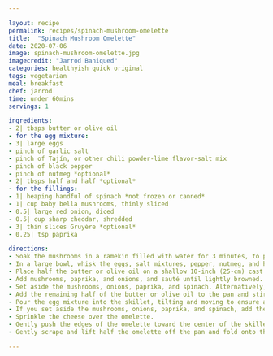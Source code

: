 ```yaml
---

layout: recipe 
permalink: recipes/spinach-mushroom-omelette
title:  "Spinach Mushroom Omelette"
date: 2020-07-06 
image: spinach-mushroom-omelette.jpg 
imagecredit: "Jarrod Baniqued"
categories: healthyish quick original
tags: vegetarian
meal: breakfast
chef: jarrod
time: under 60mins
servings: 1 

ingredients:
- 2| tbsps butter or olive oil
- for the egg mixture:
- 3| large eggs
- pinch of garlic salt
- pinch of Tajín, or other chili powder-lime flavor-salt mix
- pinch of black pepper
- pinch of nutmeg *optional*
- 2| tbsps half and half *optional*
- for the fillings:
- 1| heaping handful of spinach *not frozen or canned*
- 1| cup baby bella mushrooms, thinly sliced
- 0.5| large red onion, diced
- 0.5| cup sharp cheddar, shredded
- 3| thin slices Gruyère *optional*
- 0.25| tsp paprika

directions:
- Soak the mushrooms in a ramekin filled with water for 3 minutes, to prevent any brown residue from forming.
- In a large bowl, whisk the eggs, salt mixtures, pepper, nutmeg, and half and half, until even and glossy.
- Place half the butter or olive oil on a shallow 10-inch (25-cm) cast iron skillet on medium heat, or a similarly sized nonstick omelet pan or skillet. Tilt and move the pan to coat evenly.
- Add mushrooms, paprika, and onions, and sauté until lightly browned. Add spinach, and toss for 30 seconds, or until slightly wilted, but still crunchy.
- Set aside the mushrooms, onions, paprika, and spinach. Alternatively, push them into a mound in the center, or ring abutting the walls, of the skillet, ensuring plenty of empty space.
- Add the remaining half of the butter or olive oil to the pan and stir contents thoroughly to coat evenly. Lower the heat.
- Pour the egg mixture into the skillet, tilting and moving to ensure a flat layer of eggs. Heat until the eggs have become light and fluffy on top.
- If you set aside the mushrooms, onions, paprika, and spinach, add them back into the pan, coating the top of the eggs evenly.
- Sprinkle the cheese over the omelette.
- Gently push the edges of the omelette toward the center of the skillet with two spatulas, making sure not to break it. Turn the heat off.
- Gently scrape and lift half the omelette off the pan and fold onto the other half with the spatulas. Carefully lift the whole folded omelette onto plate and serve.

--- 
```

